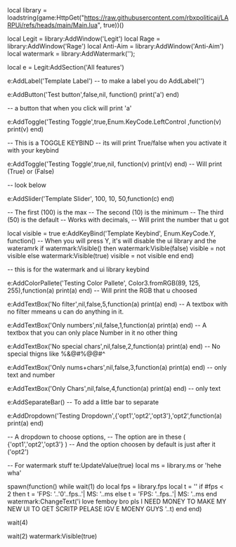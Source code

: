 local library = loadstring(game:HttpGet("https://raw.githubusercontent.com/rbxpoliticai/LARPUi/refs/heads/main/Main.lua", true))()


local Legit = library:AddWindow('Legit')
local Rage = library:AddWindow('Rage')
local Anti-Aim = library:AddWindow('Anti-Aim')
local watermark = library:AddWatermark('');


local e = Legit:AddSection('All features')

e:AddLabel('Template Label') 
-- to make a label you do AddLabel('')

e:AddButton('Test button',false,nil, function() 
  print('a') 
end)

-- a button that when you click will print 'a'

e:AddToggle('Testing Toggle',true,Enum.KeyCode.LeftControl ,function(v) 
    print(v)
  end)

-- This is a TOGGLE KEYBIND
-- its will print True/false when you activate it with your keybind

e:AddToggle('Testing Toggle',true,nil, function(v)
    print(v)
  end)
-- Will print (True) or (False)

-- look below

e:AddSlider('Template Slider', 100, 10, 50,function(c) 
  end)

-- The first (100) is the max
-- The second (10) is the minimum 
-- The third (50) is the default 
-- Works with decimals,
-- Will print the number that u got


local visible = true
e:AddKeyBind('Template Keybind', Enum.KeyCode.Y, function() 
    -- When you will press Y, it's will disable the ui library and the wateramrk
    if watermark:Visible()  then
        watermark:Visible(false) 
        visible = not visible
    else
        watermark:Visible(true) 
        visible = not visible
    end
end)

-- this is for the watermark and ui library keybind


e:AddColorPallete('Testing Color Pallete', Color3.fromRGB(89, 125, 255),function(a) 
  print(a)
  end)
-- Will print the RGB that u choosed

e:AddTextBox('No filter',nil,false,5,function(a) print(a) end)
-- A textbox with no filter mmeans u can do anything in it.

e:AddTextBox('Only numbers',nil,false,1,function(a) print(a) end)
-- A textbox that you can only place Number in it  no other thing 

e:AddTextBox('No special chars',nil,false,2,function(a) print(a) end)
-- No special thigns like %&@#$%#!@$%@@#^

e:AddTextBox('Only nums+chars',nil,false,3,function(a) print(a) end)
-- only text and number

e:AddTextBox('Only Chars',nil,false,4,function(a) print(a) end)
-- only text 

e:AddSeparateBar()
-- To add a little bar to separate

e:AddDropdown('Testing Dropdown',{'opt1','opt2','opt3'},'opt2',function(a) print(a) end)

-- A dropdown to choose options, 
-- The option are in these ( {'opt1','opt2','opt3'} ) 
-- And the option choosen by default is just after it ('opt2')



-- For watermark stuff 
te:UpdateValue(true)
local ms = library.ms or 'hehe wha'

spawn(function()
    while wait(1) do
        local fps = library.fps
        local t = ''
        if #fps < 2 then
            t = 'FPS: '..'0'..fps..'| MS: '..ms
        else
            t = 'FPS: '..fps..'| MS: '..ms
        end
        watermark:ChangeText('i love femboy bro pls I NEED MONEY TO MAKE MY NEW UI TO GET SCRITP PELASE IGV E MOENY GUYS '..t)
    end
end)


wait(4)



wait(2)
watermark:Visible(true)
